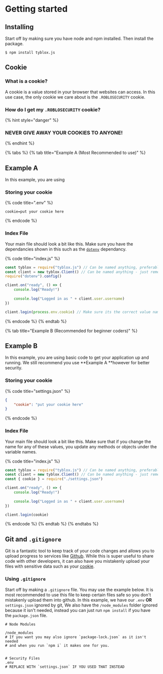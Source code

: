# Getting started



## Installing

Start off by making sure you have node and npm installed. Then install the package.

```shell-session
$ npm install tyblox.js
```

## Cookie

### What is a cookie?

A cookie is a value stored in your browser that websites can access. In this use case, the only cookie we care about is the `.ROBLOSECURITY` cookie.

### How do I get my `.ROBLOSECURITY` cookie?

{% hint style="danger" %}
### NEVER GIVE AWAY YOUR COOKIES TO ANYONE! <a href="never_give_away_cookies" id="never_give_away_cookies"></a>
{% endhint %}



{% tabs %}
{% tab title="Example A (Most Recommended to use)" %}
## Example A

In this example, you are using

### Storing your cookie

{% code title=".env" %}
```
cookie=put your cookie here
```
{% endcode %}

### Index File

Your main file should look a bit like this. Make sure you have the dependancies shown in this such as the [`dotenv`](https://npmjs.com/package/dotenv) dependancy.

{% code title="index.js" %}
```javascript
const tyblox = require("tyblox.js") // Can be named anything, preferably tyblox.
const client = new tyblox.Client() // Can be named anything - just remember to keep the same name
require("dotenv").config()

client.on("ready", () => {
    console.log("Ready!")
    
    console.log("Logged in as " + client.user.username)
})

client.login(process.env.cookie) // Make sure its the correct value name for your Roblox CookieExample B
```
{% endcode %}
{% endtab %}

{% tab title="Example B (Recommended for beginner coders)" %}
## Example B

In this example, you are using basic code to get your application up and running. We still recommend you use **Example A **however for better security.

### Storing your cookie

{% code title="settings.json" %}
```json
{ 
    "cookie": "put your cookie here"
}
```
{% endcode %}

### Index File

Your main file should look a bit like this. Make sure that if you change the name for any of these values, you update any methods or objects under the variable names.

{% code title="index.js" %}
```javascript
const tyblox = require("tyblox.js") // Can be named anything, preferably tyblox.
const client = new tyblox.Client() // Can be named anything - just remember to keep the same name
const { cookie } = require("./settings.json")

client.on("ready", () => {
    console.log("Ready!")
    
    console.log("Logged in as " + client.user.username)
})

client.login(cookie)
```
{% endcode %}
{% endtab %}
{% endtabs %}

## Git and `.gitignore`

Git is a fantastic tool to keep track of your code changes and allows you to upload progress to services like [Github](https://github.com). While this is super useful to share code with other developers, it can also have you mistakenly upload your files with sensitive data such as your [cookie](getting-started.md#cookie).

### Using `.gitignore`

Start off by making a `.gitignore` file. You may use the example below. It is most recommended to use this file to keep certain files safe so you don't mistakenly upload them into github. In this example, we have our `.env` **OR** `settings.json` ignored by git, We also have the `/node_modules` folder ignored because it isn't needed, instead you can just run `npm install` if you have the `package.json` file.&#x20;

```gitignore
# Node Modules

/node_modules
# If you want you may also ignore `package-lock.json` as it isn't needed
# and when you run `npm i` it makes one for you.


# Security Files
.env
# REPLACE WITH `settings.json` IF YOU USED THAT INSTEAD
```

